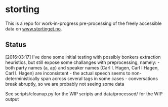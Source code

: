 # storting

This is a repo for work-in-progress pre-processing of the freely 
accessible data on www.stortinget.no.

## Status

[2016:03:17] 
I've done some initial testing with possibly bonkers extraction 
heuristics, but still expose some challanges with preprocessing,
namely:
    - both party names (a, ap) and speaker names (Carl I. Hagen, Carl I Hagen, Carl l. Hagen) are inconsistent
    - the actual speech seems to non-deterministically span across several tags in some cases
    - conversations break abruptly, so we are probably not seeing some data

See scripts/cleanup.py for the WIP scripts and data/processed/ 
for the WIP output
